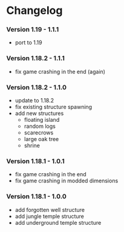 # Changelog

### Version 1.19 - 1.1.1
 - port to 1.19

### Version 1.18.2 - 1.1.1
 - fix game crashing in the end (again)

### Version 1.18.2 - 1.1.0
 - update to 1.18.2
 - fix existing structure spawning
 - add new structures
     - floating island
     - random logs
     - scarecrows
     - large oak tree
     - shrine

### Version 1.18.1 - 1.0.1
 - fix game crashing in the end
 - fix game crashing in modded dimensions

### Version 1.18.1 - 1.0.0
 - add forgotten well structure
 - add jungle temple structure
 - add underground temple structure

